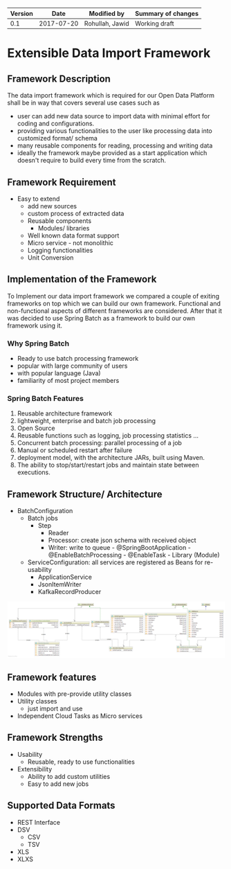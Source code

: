 |Version|Date|Modified by|Summary of changes|
|-------|----|-----------|------------------|
|  0.1  | 2017-07-20 | Rohullah, Jawid | Working draft |

# Extensible Data Import Framework
## Framework Description
The data import framework which is required for our Open Data Platform shall be in way that covers several use cases such as
* user can add new data source to import data with minimal effort for coding and configurations.
* providing various functionalities to the user like processing data into customized format/ schema
* many reusable components for reading, processing and writing data
* ideally the framework maybe provided as a start application which doesn't require to build every time from the scratch.     

## Framework Requirement
- Easy to extend
    - add new sources
    - custom process of extracted data
    - Reusable components
      - Modules/ libraries
    - Well known data format support
    - Micro service - not monolithic
    - Logging functionalities
    - Unit Conversion

## Implementation of the Framework
To Implement our data import framework we compared a couple of exiting frameworks on top which we can build our own framework. Functional and non-functional aspects of different frameworks are considered. After that it was decided to use Spring Batch as a framework to build our own framework using it. <br>  

### Why Spring Batch
  - Ready to use batch processing framework
  - popular with large community of users
  - with popular language (Java)
  - familiarity of most project members  

### Spring Batch Features
1. Reusable architecture framework
2. lightweight, enterprise and batch job processing
3. Open Source
4. Reusable functions such as logging, job processing statistics ...
5. Concurrent batch processing: parallel processing of a job
6. Manual or scheduled restart after failure
7. deployment model, with the architecture JARs, built using Maven.
8. The ability to stop/start/restart jobs and maintain state between executions.


## Framework Structure/ Architecture
   - BatchConfiguration
      - Batch jobs
        - Step
          - Reader
          - Processor: create json schema with received object  
          - Writer: write to queue
    - @SpringBootApplication
    - @EnableBatchProcessing
    - @EnableTask
    - Library (Module)
      - ServiceConfiguration: all services are registered as Beans for re-usability
        - ApplicationService
        - JsonItemWriter
        - KafkaRecordProducer

![image-title-here](https://github.com/OpenData-tu/documentation/blob/master/class-diagram-fields.png)

## Framework features  
  - Modules with pre-provide utility classes
  - Utility classes
    - just import and use
  - Independent Cloud Tasks as Micro services
## Framework Strengths
  - Usability
    - Reusable, ready to use functionalities
  - Extensibility
    - Ability to add custom utilities
    - Easy to add new jobs

## Supported Data Formats
  - REST Interface
  - DSV
    - CSV
    - TSV
  - XLS
  - XLXS
